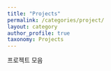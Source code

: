 ```yaml
---
title: "Projects"
permalink: /categories/project/
layout: category
author_profile: true
taxonomy: Projects
---
```


프로젝트 모음
